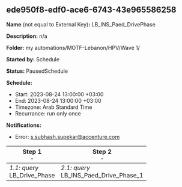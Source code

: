 ## ede950f8-edf0-ace6-6743-43e965586258

**Name** (not equal to External Key)**:** LB_INS_Paed_DrivePhase

**Description:** n/a

**Folder:** my automations/MOTF-Lebanon/HPV/Wave 1/

**Started by:** Schedule

**Status:** PausedSchedule

**Schedule:**

* Start: 2023-08-24 13:00:00 +03:00
* End: 2023-08-24 13:00:00 +03:00
* Timezone: Arab Standard Time
* Recurrance: run only once

**Notifications:**

* Error: s.subhash.supekar@accenture.com

| Step 1<br>_<small>-</small>_ | Step 2<br>_<small>-</small>_ |
| --- | --- |
| _1.1: query_<br>LB_Drive_Phase | _2.1: query_<br>LB_INS_Paed_Drive_Phase_1 |

